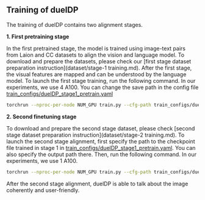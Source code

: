 ## Training of duelDP

The training of duelDP contains two alignment stages.

**1. First pretraining stage**

In the first pretrained stage, the model is trained using image-text pairs from Laion and CC datasets
to align the vision and language model. To download and prepare the datasets, please check 
our [first stage dataset preparation instruction](dataset/stage-1 training.md). 
After the first stage, the visual features are mapped and can be understood by the language
model.
To launch the first stage training, run the following command. In our experiments, we use 4 A100. 
You can change the save path in the config file 
[train_configs/duelDP_stage1_pretrain.yaml](train_configs/duelDP_stage1_pretrain.yaml)

```bash
torchrun --nproc-per-node NUM_GPU train.py --cfg-path train_configs/duelDP_stage1_pretrain.yaml
```


**2. Second finetuning stage**

To download and prepare the second stage dataset, please check [second stage dataset preparation instruction](dataset/stage-2 training.md).
To launch the second stage alignment, 
first specify the path to the checkpoint file trained in stage 1 in [train_configs/duelDP_stage1_pretrain.yaml](train_configs/duelDP_stage2_finetune.yaml).
You can also specify the output path there. 
Then, run the following command. In our experiments, we use 1 A100.

```bash
torchrun --nproc-per-node NUM_GPU train.py --cfg-path train_configs/duelDP_stage2_finetune.yaml
```

After the second stage alignment, duelDP is able to talk about the image coherently and user-friendly. 

